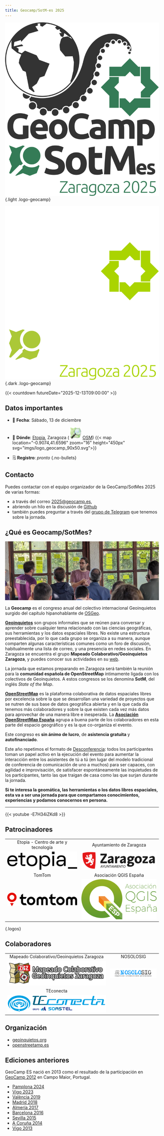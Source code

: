 ```yaml
---
title: Geocamp/SotM-es 2025 
---
```


<!-- Logos en tema claro y oscuro -->
![Logo Geocamp/SoTM-es](imgs/logo_geocamp_sotm_2025_web.svg)
{.light .logo-geocamp}

![Logo Geocamp/SoTM](imgs/logo_geocamp_sotm_2025_web_dark.svg)
{.dark .logo-geocamp}

{{< countdown futureDate="2025-12-13T09:00:00" >}}


## Datos importantes

* 📆 **Fecha**: Sábado, 13 de diciembre
* 📌 **Dónde**: [Etopia](https://www.zaragoza.es/sede/portal/etopia/), Zaragoza 
  (![OSM Logo](imgs/osm_logo_icon.svg) [OSM](https://www.openstreetmap.org/way/252382404))
{{< map location="-0.9074,41.6596" zoom="16" height="450px" svg="imgs/logo_geocamp_90x50.svg">}}

* 🗒 **Registro**: _pronto_
{.no-bullets}
## Contacto

Puedes contactar con el equipo organizador de la GeoCamp/SotMes 2025 de varias formas:

* a través del correo [2025@geocamp.es](mailto:2025@geocamp.es?Subject=Contacto%20GeoCamp-SotMes%202025),
* abriendo un hilo en la discusión de [Github](https://github.com/geocamp-es/2025/discussions)
* también puedes preguntar a través del [grupo de Telegram](https://t.me/+s-M8b2nxP2hmNjFk) que tenemos sobre la jornada.

## ¿Qué es Geocamp/SotMes?

![Geocamp 2023](imgs/geocamp2023.jpg)

La **Geocamp** es el congreso anual del colectivo internacional Geoinquietos surgido del capítulo hipanohablante de [OSGeo](https://osgeo.org).

[**Geoinquietos**](https://geoinquietos.org) son grupos informales que se reúnen para conversar y aprender sobre cualquier tema relacionado con las ciencias geográficas, sus herramientas y los datos espaciales libres. No existe una estructura preestablecida, por lo que cada grupo se organiza a su manera, aunque comparten algunas características comunes como un foro de discusión, habitualmente una lista de correo, y una presencia en redes sociales. En Zaragoza se encuentra el grupo **Mapeado Colaborativo/Geoinquietos Zaragoza**, y puedes conocer sus actividades en su [web](https://mapcolabora.org).

La jornada que estamos preparando en Zaragoza será también la reunión para la **comunidad española de OpenStreetMap** íntimamente ligada con los colectivos de Geoinquietos. A estos congresos se los denomina **SotM**, del inglés *State of the Map*.

[**OpenStreetMap**](https://wiki.openstreetmap.org/wiki/ES:P%C3%A1gina_principal) es la plataforma colaborativa de datos espaciales libres por excelencia sobre la que se desarrollan una variedad de proyectos que se nutren de sus base de datos geográfica abierta y en la que cada día tenemos más colaboradores y sobre la que existen cada vez más datos para aprovechar de una manera libre e inesperada. La [**Asociación OpenStreetMap España**](https://openstreetmap.es) agrupa a buena parte de los colaboradores en esta parte del espacio geográfico y es la que co-organiza el evento.

Este congreso es **sin ánimo de lucro**, de **asistencia gratuita** y **autofinanciado**.

Este año repetimos el formato de [Desconferencia](https://es.wikipedia.org/wiki/Desconferencia): todos los participantes toman un papel activo en la ejecución del evento para aumentar la interacción entre los asistentes de tú a tú (en lugar del modelo tradicional de conferencia de comunicación de uno a muchos) para ser capaces, con agilidad e improvisación, de satisfacer espontáneamente las inquietudes de los participantes, tanto las que traigan de casa como las que surjan durante la jornada.

**Si te interesa la geomática, las herramientas o los datos libres espaciales, esta va a ser una jornada para que compartamos conocimientos, experiencias y podamos conocernos en persona.**

<!--
Puedes consultar más información en esta [introducción a Geoinquietos](https://geoinquietosmadrid.github.io/geoinquietos-y-osgeoes/#/).
-->
- - -

{{< youtube -E7H34iZKd8 >}}

## Patrocinadores

| | |
| :--: | :--: |
| Etopia - Centro de arte y tecnología | Ayuntamiento de Zaragoza |
|  [![Etopia](./imgs/etopia.svg)](https://www.zaragoza.es/sede/portal/etopia/) | [![Ayuntamiento de Zaragoza](./imgs/ayto_zaragoza.svg)](https://www.zaragoza.es/sede/) |
| TomTom | Asociación QGIS España |
| [![TomTom](./imgs/tomtom.svg)](https://www.tomtom.com/) |  [![QGIS España](./imgs/qgis_esp.svg)](https://www.qgis.es/) |
{.logos}

## Colaboradores

| | |
| :--: | :--: |
| Mapeado Colaborativo/Geoinquietos Zaragoza| NOSOLOSIG|
| [![Geoinquietos ZAragoza](./imgs/mapcolabora.svg)](https://mapcolabora.org)|[![NOSOLOSIG](imgs/nosoloSIG.png)](https://nosolosig.com/)|
| TEconecta|
| [![TEconecta](./imgs/teconecta-soastel-h-a.svg)](https://www.teconecta.es)|


## Organización

* [geoinquietos.org](https://geoinquietos.org)
* [openstreetamp.es](https://openstreetmap.es)

## Ediciones anteriores
GeoCamp ES nació en 2013 como el resultado de la participación en [GeoCamp 2012](https://www.flickr.com/photos/geocamp/) en Campo Maior, Portugal. 

* [Pamplona 2024](http://2024.geocamp.es/)
* [Vigo 2023](http://2023.geocamp.es/)
* [València 2019](http://2019.geocamp.es/)
* [Madrid 2018](http://2018.geocamp.es/)
* [Almería 2017](http://2017.geocamp.es/)
* [Barcelona 2016](http://2016.geocamp.es/)
* [Sevilla 2015](http://2015.geocamp.es/)
* [A Coruña 2014](http://2014.geocamp.es/)
* [Vigo 2013](http://2013.geocamp.es/)
